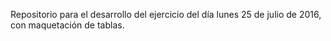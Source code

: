 Repositorio para el desarrollo del ejercicio del día lunes 25 de julio de 2016, con maquetación de tablas.
